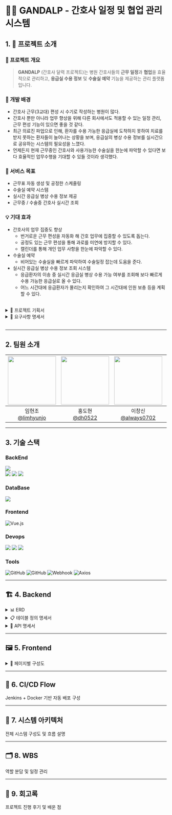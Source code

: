 # 🧙‍♂️ GANDALP - 간호사 일정 및 협업 관리 시스템

## 1. 📌 프로젝트 소개

### 📎 프로젝트 개요
> **GANDALP** (간호사 달력 프로젝트)는 병원 간호사들의 **근무 일정**과 **협업**을 효율적으로 관리하고, **응급실 수용 정보** 및 **수술실 예약** 기능을 제공하는 관리 플랫폼입니다.

### 🎯 개발 배경
- 간호사 근무(3교대) 편성 시 수기로 작성하는 병원이 많다.
- 간호사 뿐만 아니라 업무 향상을 위해 다른 회사에서도 적용할 수 있는 일정 관리, 근무 편성 기능이 있으면 좋을 것 같다.
- 최근 의료진 파업으로 인해, 환자를 수용 가능한 응급실에 도착하지 못하여 치료를 받지 못하는 환자들이 늘어나는 상황을 보며, 응급실의 병상 수용 정보를 실시간으로 공유하는 시스템의 필요성을 느꼈다.
- 언제든지 현재 근무중인 간호사와 사용가능한 수술실을 한눈에 파악할 수 있다면 보다 효율적인 업무수행을 기대할 수 있들 것이라 생각했다.

### 🎯 서비스 목표
- 근무표 자동 생성 및 공정한 스케줄링
- 수술실 예약 시스템
- 실시간 응급실 병상 수용 정보 제공
- 근무중 / 수술중 간호사 실시간 조회

### 💡 기대 효과
- 간호사의 업무 집중도 향상
    - 번거로운 근무 편성을 자동화 해 간호 업무에 집중할 수 있도록 돕는다.
    - 공정도 있는 근무 편성을 통해 과로를 미연에 방지할 수 있다.
    - 캘린더를 통해 개인 업무 사항을 한눈에 파악할 수 있다.
- 수술실 예약
    - 비어있는 수술실을 빠르게 파악하여 수술일정 잡는데 도움을 준다.
- 실시간 응급실 병상 수용 정보 조회 시스템
    - 응급환자의 이송 중 실시간 응급실 병상 수용 가능 여부를 조회해 보다 빠르게 수용 가능한 응급실로 올 수 있다.
    - 어느 시간대에 응급환자가 몰리는지 확인하여 그 시간대에 인원 보충 등을 계획할 수 있다.
<br>

<details>
    <summary>
        📃 프로젝트 기획서
    </summary>
    https://github.com/user-attachments/files/19900938/_.pdf
</details>

<details>
    <summary>
        📃 요구사항 명세서 
    </summary>
    <img width="1202" alt="요구사항 정의서" src="https://github.com/user-attachments/assets/7279a608-daf0-449c-ae4c-0bfdfb1036b0" />
</details>



<br>

--- 

## 2. 팀원 소개
|<img src="https://github.com/user-attachments/assets/c820a8b6-daff-474a-8c2d-f19a93fde2fa" width="150" height="150"/>|<img src="https://github.com/user-attachments/assets/6838812b-27be-4fb4-a9da-8d579e7ff12c" width="150" height="150"/>|<img src="https://github.com/user-attachments/assets/82460c38-ac35-498f-91d7-25f0c242b565" width="150" height="150"/>|<img src="https://github.com/user-attachments/assets/f1671c5f-6f1b-432e-9c52-9cf1d2923321" width="150" height="150"/>|<img src="https://github.com/user-attachments/assets/49b4caa2-8a4a-43d0-9ce0-07be8eeb4afc" width="150" height="150"/>|
|:-:|:-:|:-:|:-:|:-:|
|임현조<br/>[@limhyunjo](https://github.com/limhyunjo)|홍도현<br/>[@dh0522](https://github.com/dh0522)|이창신<br/>[@always0702](https://github.com/always0702)|차경태<br/>[@ChaGyoungtae](https://github.com/ChaGyoungtae)|이덕찬<br/>[@deokChan2](https://github.com/deokChan2)|


--- 

## 3. 기술 스택

### BackEnd
<div>
  <img src="https://img.shields.io/badge/Java-%23ED8B00?style=for-the-badge&logo=openjdk&logoColor=white">
  <br>
  
  <img src="https://img.shields.io/badge/Spring%20Boot-%236DB33F?style=for-the-badge&logo=springboot&logoColor=white">
  <img src="https://img.shields.io/badge/Spring%20Data%20JPA-%236DB33F?style=for-the-badge&logo=spring&logoColor=white">
  <img src="https://img.shields.io/badge/querydsl-0769AD?style=for-the-badge&logo=&logoColor=white">
</div>

### DataBase
<div>
  <img src="https://img.shields.io/badge/MariaDB-%23003545?style=for-the-badge&logo=mariadb&logoColor=white">
</div>


### Frontend

![Vue.js](https://img.shields.io/badge/vue.js-%2335495e.svg?style=for-the-badge&logo=vuedotjs&logoColor=%234FC08D)


### Devops
<div>
  <img src="https://img.shields.io/badge/nginx-%23009639.svg?style=for-the-badge&logo=nginx&logoColor=white">
  <img src="https://img.shields.io/badge/jenkins-%23d24939.svg?style=for-the-badge&logo=jenkins&logoColor=white">
  <img src="https://img.shields.io/badge/docker-%230db7ed.svg?style=for-the-badge&logo=docker&logoColor=white"> 
</div>



### Tools
<div>
  <img src="https://img.shields.io/badge/github-181717?style=for-the-badge&logo=github&logoColor=white" alt="GitHub">
  <img src="https://img.shields.io/badge/-Swagger-%23Clojure?style=for-the-badge&logo=swagger&logoColor=white" alt="GitHub">
  <img src="https://img.shields.io/badge/webhook-000000?style=for-the-badge&logo=github&logoColor=white" alt="Webhook">
  <img src="https://img.shields.io/badge/axios-5A29E4?style=for-the-badge" alt="Axios">
</div>




---

## 🏗️ 4. Backend
<details>
<summary>📊 ERD</summary>
    <img width="1202" alt="ERD" src="https://media.discordapp.net/attachments/1357157783417393215/1365152462473920522/image.png?ex=680c44ce&is=680af34e&hm=4f1ec4d26410d9d59f3bb5e2bd76cdc4d51de3456a7ab0c8e4db1edb9ae7c4d2&=&format=webp&quality=lossless&width=1340&height=454" />
    
</details>
    
<details>
<summary>📋 테이블 정의 명세서</summary>
https://docs.google.com/spreadsheets/d/1F4ceqJwuPZzXLIOu3IjL5Qlj_13gn2_dcEDAObE9p_Q/edit?gid=0#gid=0
</details>

<details>
<summary>📡 API 명세서</summary>
    <img width="1202" alt="API 명세서" src="https://github.com/user-attachments/assets/f8c01ad5-7b8a-427c-8484-54a3c1ac4787" />
    [API 명세서](https://github.com/user-attachments/files/19901816/API.pdf)
</details>
  

---

## 🖼️ 5. Frontend

<details>
<summary>📄 페이지별 구성도</summary>
</details>


---

## 🔁 6. CI/CD Flow
Jenkins + Docker 기반 자동 배포 구성

---

## 🧱 7. 시스템 아키텍처
전체 시스템 구성도 및 흐름 설명

---

## 🗂️ 8. WBS
역할 분담 및 일정 관리

---

## 📝 9. 회고록
프로젝트 진행 후기 및 배운 점


<br><br><br><br><br><br>
<br><br><br><br><br><br>
